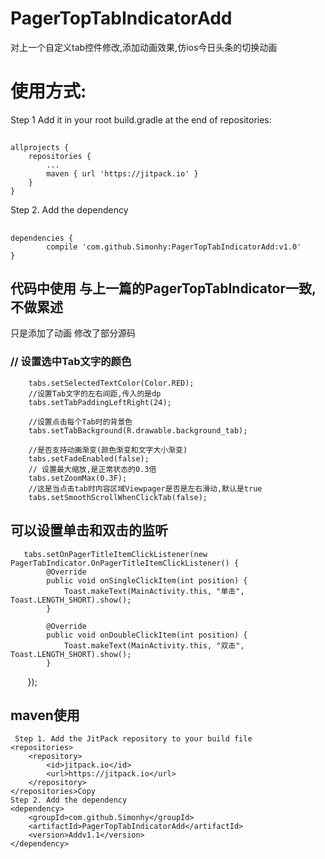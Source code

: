 # PagerTopTabIndicatorAdd
对上一个自定义tab控件修改,添加动画效果,仿ios今日头条的切换动画
# 使用方式:
 Step 1
 Add it in your root build.gradle at the end of repositories:
## 
    allprojects {
		repositories {
			...
			maven { url 'https://jitpack.io' }
		}
	}
 Step 2. Add the dependency
## 
	dependencies {
	        compile 'com.github.Simonhy:PagerTopTabIndicatorAdd:v1.0'
	}
## 代码中使用 与上一篇的PagerTopTabIndicator一致,不做累述
   只是添加了动画 修改了部分源码
### // 设置选中Tab文字的颜色
        tabs.setSelectedTextColor(Color.RED);
        //设置Tab文字的左右间距,传入的是dp
        tabs.setTabPaddingLeftRight(24);

        //设置点击每个Tab时的背景色
        tabs.setTabBackground(R.drawable.background_tab);

        //是否支持动画渐变(颜色渐变和文字大小渐变)
        tabs.setFadeEnabled(false);
        // 设置最大缩放,是正常状态的0.3倍
        tabs.setZoomMax(0.3F);
        //这是当点击tab时内容区域Viewpager是否是左右滑动,默认是true
        tabs.setSmoothScrollWhenClickTab(false);
   ## 可以设置单击和双击的监听
       tabs.setOnPagerTitleItemClickListener(new PagerTabIndicator.OnPagerTitleItemClickListener() {
            @Override
            public void onSingleClickItem(int position) {
                Toast.makeText(MainActivity.this, "单击", Toast.LENGTH_SHORT).show();
            }

            @Override
            public void onDoubleClickItem(int position) {
                Toast.makeText(MainActivity.this, "双击", Toast.LENGTH_SHORT).show();
            }
        });
## maven使用
     Step 1. Add the JitPack repository to your build file
	<repositories>
		<repository>
		    <id>jitpack.io</id>
		    <url>https://jitpack.io</url>
		</repository>
	</repositories>Copy
    Step 2. Add the dependency
	<dependency>
	    <groupId>com.github.Simonhy</groupId>
	    <artifactId>PagerTopTabIndicatorAdd</artifactId>
	    <version>Addv1.1</version>
	</dependency>
